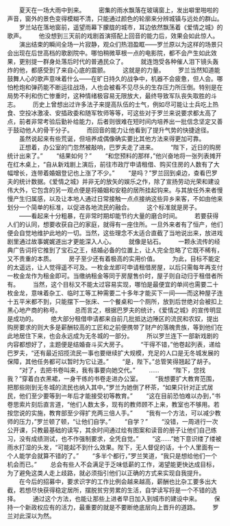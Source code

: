 　　夏天在一场大雨中到来。
　　密集的雨水飘落在玻璃窗上，发出噼里啪啦的声音，窗外的景色变得模糊不清，只能通过颜色的轮廓来分辨城镇与远处的群山。
　　罗兰站在落地窗前，遥望雨幕下朦胧的城市，耳边依然飘荡着《爱情之城》的歌声。
　　他没想到三天前的戏剧首演搭配上回音的能力后，效果会如此惊人。
　　演出结束的瞬间全场一片寂静，观众们热泪盈眶——罗兰原以为这样的场景只会出现在后世高档的歌剧院中。哪怕稍微草根一点的电影院，都不会产生如此效果，更别提一群身处落后时代的普通民众了。
　　就连饱受各种催人泪下镜头轰炸的他，都感受到了来自心底的震颤。
　　这就是的力量。
　　罗兰当然知道能鼓舞人心的歌声意味着什么——在旷日持久的战争中，机器不会疲惫，但人会。哪怕枪炮和弹药能不断运往战场，人也会被看不见尽头的生存压力所压倒。特别是在局势不利和伤亡惨重时，这种情绪极容易无限放大，最终导致军队丧失取胜的斗志。
　　历史上曾想出过许多法子来提高队伍的士气，例如尽可能让士兵吃上热食、空投冰激凌、安插政委和随军牧师等等，可这些对于罗兰来说要求都太高了点，前者非常考验后勤补给能力，后者则很难在短时间内培养出一批信念坚定又善于鼓动他人的骨干分子。
　　而回音的能力让他看到了提升气势的快捷途径。
　　虽然说起来有些荒诞，但培养成偶像确实要比其他方法来得更加可靠。
　　正想着，办公室的门忽然被敲响，巴罗夫走了进来。
　　“陛下，近日的购房统计出来了。”
　　“结果如何？”
　　“和您预料的那样，”他兴奋地将一张列表摊开在红木桌上，“自从新戏剧上演后，前往市政厅申请租借、购买住房的人数有了大幅增长，连带着婚姻登记也上涨了不少。”
　　“是吗？”罗兰回到桌边，查看巴罗夫的统计数据。《爱情之城》并非无的放矢的娱乐之作，除了宣扬劳动光荣和建设伟大外，它包含的另一观点便是将婚姻和安稳的居所挂起钩来。与其放任外来者慢慢产生归属感，以及让本地人通过日常接触一点点接纳这些异乡来客，不如由他来划分一个简单的标准，以促进各地流民的融合。
　　这个标准就是房子。
　　——看起来十分粗暴，在非常时期却能节约大量的磨合时间。
　　若要获得人们的认同，想要收获自己的家庭，就得有一座住所。一旦外来者有了恒产，他们便会自觉地维护此地的一切。当然，这些理念不太适合直截了当地说出来，放进戏剧里通过故事娓娓道出才更能深入人心。
　　就像是钻石。
　　一颗永流传的经典广告词将它推到了宝石之王，结婚必备的位置上，让人完全忽略了它既不稀有，又不贵重的本质。
　　房子至少还有着极高的实用价值。
　　为此，目标不能定的太遥远，让人觉得遥不可及。一枚金龙即可申请租借房屋，以后只需每年再支付一枚金龙作为租金即可。当缴纳租金等同于房屋售价时，屋子则自动归于租借者所有。
　　当然，这个目标又不能太过容易实现，哪怕是最便宜的单间也需要二十枚金龙，意味着杂工、临时工等工种需要二十多年才能买下一间——而这种屋子连十五平米都不到，只能摆下一张床、一个餐桌和一个厕所，放到后世绝对会被扣上黑心地产商的称号。
　　总而言之，根据巴罗夫的统计，《爱情之城》的宣传明显是成功的。
　　绝大部分租借申请都来自前几批抵达边陲区的流民和农奴，提出购房要求的则大多是薪酬较高的工匠和之前便携带了财产的落魄贵族，等到他们在此地居住下来，也会永远成为无冬城的一部分。
　　所以罗兰连下一部新戏剧的内容都想好了，主题便是结婚奋斗买大房子。
　　“干得不错，”他卷起列表，递给巴罗夫，“还有最近招揽流民一事也要继续扩大规模，充足的人口是无冬城发展的保障，其他任务都可以暂时为它让道。”
　　“是，陛下。”总管笑得翘起了胡子。
　　“对了，去把书卷叫来，我有事要向她交代。”
　　……
　　“陛下，您找我？”穿着白衣黑裙，一身干练的书卷走进办公室。
　　“我想要扩大教育范围，把那些刚到无冬城的流民也纳入其中。”罗兰为她倒了杯茶，“如果只针对正式居民，他们至少要等到一年后才能接受初等教育。”
　　“这在目前恐怕难以办到，”书卷思索片刻后直言道，“他们人数太多，现有的教师顾不上来，教室也不够用。若按您说的实施，教育部至少得扩充两三倍人手。”
　　“我有一个方法，可以减少教师的压力，”罗兰顿了顿，“让他们自学。”
　　“自学？”
　　“没错，一周进行一次公开课，只教最基础的读写，其余时间通过绘有图案和读音的册子让他们自己练习，没有成绩测试，也不作强制要求，全凭自觉。”
　　“这……”她下意识缕了缕被雨水打湿的头发，“可能起不到什么效果。陛下，无人督促的话，十个人里面有一个人能学会就算不错的了。”
　　“多半个都行，”罗兰笑道，“我只是想给他们一个机会而已。”
　　总会有些人不会满足于乏味低薪的工作，渴望能更快达成目标，为了避免这类人走上歧路，就必须指引他们以正确的方式来实现自我提升。
　　在今后的招募中，要求识字的工作比例会越来越高，薪酬也比杂工要多出大截，若想尽快获得稳定居所，摆脱贫穷劳累的生活，自学读写将是一个不错的选择。
　　通过这个方法，也能让那些上进者早日加入到城市的建设中来。
　　保持一个新政权应有的活力，最重要的就是不要断绝底层向上晋升的道路。
　　罗兰对此深以为然。